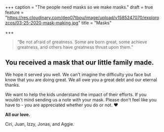 +++
caption = "The people need masks so we make masks."
draft = true
feature = "https://res.cloudinary.com/deo07tbou/image/upload/v1585247070/explorozcos/03-25-2020-mask-making.jpg"
title = "Masks"

+++
> “Be not afraid of greatness. Some are born great, some achieve greatness, and others have greatness thrust upon them.”

## You received a mask that our little family made.

We hope it served you well. We can't imagine the difficulty you face but know that you are doing great. We all owe you a great debt and our eternal thanks.

We want to help the kids understand the impact of their efforts. If you wouldn't mind sending us a note with your mask. Please don't feel like you have to - you are appreciated whether you do or not. ❤️

<div class="pd-embed" id="pd_1585250107"></div>

<script type="text/javascript">

  var _polldaddy = \[\] || _polldaddy;

  _polldaddy.push( {

    type: "iframe",

    auto: "1",

    domain: "19654520.survey.fm",

    id: "masks",

    placeholder: "pd_1585250107"

  } );

  (function(d,c,j){if(!document.getElementById(j)){var pd=d.createElement(c),s;pd.id=j;pd.src=('https:'==document.location.protocol)?'[https://polldaddy.com/survey.js](https://polldaddy.com/survey.js "https://polldaddy.com/survey.js")':'[http://i0.poll.fm/survey.js](http://i0.poll.fm/survey.js "http://i0.poll.fm/survey.js")';s=document.getElementsByTagName(c)\[0\];s.parentNode.insertBefore(pd,s);}}(document,'script','pd-embed'));

</script>

**All our love.**

Ciri, Juan, Izzy, Jonas, and Aggie.
